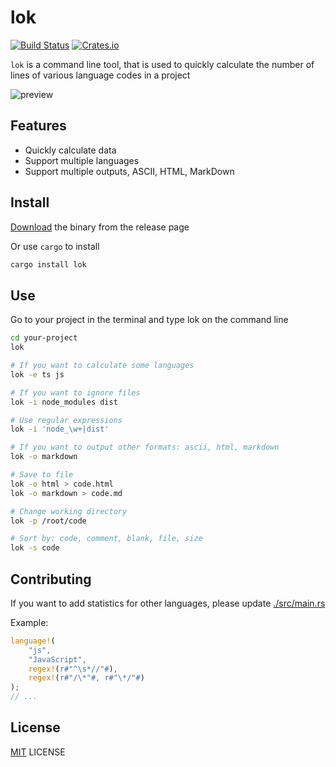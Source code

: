 

# lok

[![Build Status](https://img.shields.io/travis/wyhaya/lok.svg?style=flat-square)](https://travis-ci.org/wyhaya/lok)
[![Crates.io](https://img.shields.io/crates/l/lok.svg?style=flat-square)](https://github.com/wyhaya/lok/blob/master/LICENSE)

`lok` is a command line tool, that is used to quickly calculate the number of lines of various language codes in a project

![preview](https://user-images.githubusercontent.com/23690145/51882818-3c5b8c80-23bb-11e9-8da6-5e7b19a7f536.png)


## Features

* Quickly calculate data
* Support multiple languages
* Support multiple outputs, ASCII, HTML, MarkDown

## Install

[Download](https://github.com/wyhaya/lok/releases) the binary from the release page

Or use `cargo` to install

```bash
cargo install lok
```

## Use

Go to your project in the terminal and type lok on the command line

```bash
cd your-project
lok
```

```bash
# If you want to calculate some languages
lok -e ts js
```

```bash
# If you want to ignore files
lok -i node_modules dist

# Use regular expressions
lok -i 'node_\w+|dist'
```

```bash
# If you want to output other formats: ascii, html, markdown
lok -o markdown

# Save to file
lok -o html > code.html
lok -o markdown > code.md
```

```bash
# Change working directory
lok -p /root/code
```
      
```bash
# Sort by: code, comment, blank, file, size
lok -s code
```    

## Contributing

If you want to add statistics for other languages, please update [./src/main.rs](./src/main.rs)

Example:

```rust
language!(
    "js",
    "JavaScript",
    regex!(r#"^\s*//"#),
    regex!(r#"/\*"#, r#"\*/"#)
);
// ...
```

## License

[MIT](./LICENSE) LICENSE

